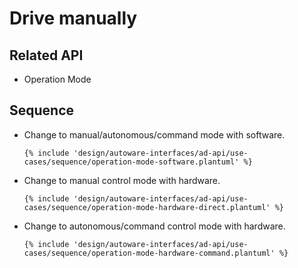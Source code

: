 # Drive manually

## Related API

- Operation Mode

## Sequence

- Change to manual/autonomous/command mode with software.

  ```plantuml
  {% include 'design/autoware-interfaces/ad-api/use-cases/sequence/operation-mode-software.plantuml' %}
  ```

- Change to manual control mode with hardware.

  ```plantuml
  {% include 'design/autoware-interfaces/ad-api/use-cases/sequence/operation-mode-hardware-direct.plantuml' %}
  ```

- Change to autonomous/command control mode with hardware.

  ```plantuml
  {% include 'design/autoware-interfaces/ad-api/use-cases/sequence/operation-mode-hardware-command.plantuml' %}
  ```
